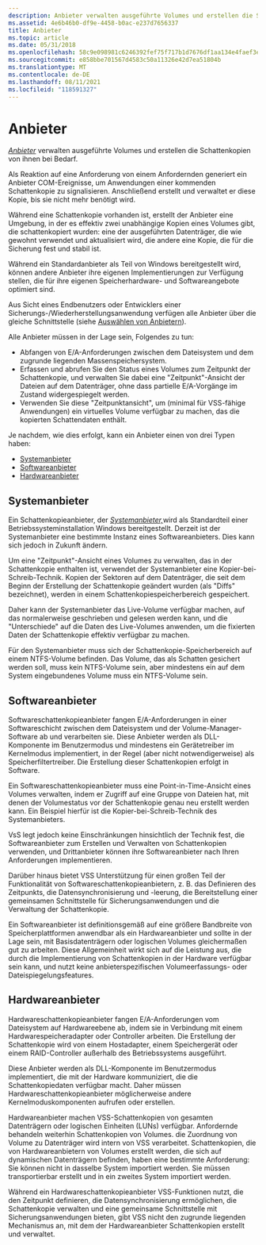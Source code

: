 ```yaml
---
description: Anbieter verwalten ausgeführte Volumes und erstellen die Schattenkopien von ihnen bei Bedarf.
ms.assetid: 4e6b46b0-df9e-4458-b0ac-e237d7656337
title: Anbieter
ms.topic: article
ms.date: 05/31/2018
ms.openlocfilehash: 58c9e098981c6246392fef75f717b1d7676df1aa134e4faef3e436ee8b3eb537
ms.sourcegitcommit: e858bbe701567d4583c50a11326e42d7ea51804b
ms.translationtype: MT
ms.contentlocale: de-DE
ms.lasthandoff: 08/11/2021
ms.locfileid: "118591327"
---
```

# <a name="providers"></a>Anbieter

[*Anbieter*](vssgloss-p.md) verwalten ausgeführte Volumes und erstellen die Schattenkopien von ihnen bei Bedarf.

Als Reaktion auf eine Anforderung von einem Anfordernden generiert ein Anbieter COM-Ereignisse, um Anwendungen einer kommenden Schattenkopie zu signalisieren. Anschließend erstellt und verwaltet er diese Kopie, bis sie nicht mehr benötigt wird.

Während eine Schattenkopie vorhanden ist, erstellt der Anbieter eine Umgebung, in der es effektiv zwei unabhängige Kopien eines Volumes gibt, die schattenkopiert wurden: eine der ausgeführten Datenträger, die wie gewohnt verwendet und aktualisiert wird, die andere eine Kopie, die für die Sicherung fest und stabil ist.

Während ein Standardanbieter als Teil von Windows bereitgestellt wird, können andere Anbieter ihre eigenen Implementierungen zur Verfügung stellen, die für ihre eigenen Speicherhardware- und Softwareangebote optimiert sind.

Aus Sicht eines Endbenutzers oder Entwicklers einer Sicherungs-/Wiederherstellungsanwendung verfügen alle Anbieter über die gleiche Schnittstelle (siehe [Auswählen von Anbietern](selecting-providers.md)).

Alle Anbieter müssen in der Lage sein, Folgendes zu tun:

-   Abfangen von E/A-Anforderungen zwischen dem Dateisystem und dem zugrunde liegenden Massenspeichersystem.
-   Erfassen und abrufen Sie den Status eines Volumes zum Zeitpunkt der Schattenkopie, und verwalten Sie dabei eine "Zeitpunkt"-Ansicht der Dateien auf dem Datenträger, ohne dass partielle E/A-Vorgänge im Zustand widergespiegelt werden.
-   Verwenden Sie diese "Zeitpunktansicht", um (minimal für VSS-fähige Anwendungen) ein virtuelles Volume verfügbar zu machen, das die kopierten Schattendaten enthält.

Je nachdem, wie dies erfolgt, kann ein Anbieter einen von drei Typen haben:

-   [Systemanbieter](#system-provider)
-   [Softwareanbieter](#software-providers)
-   [Hardwareanbieter](#hardware-providers)

## <a name="system-provider"></a>Systemanbieter

Ein Schattenkopieanbieter, der [*Systemanbieter,*](vssgloss-s.md)wird als Standardteil einer Betriebssysteminstallation Windows bereitgestellt. Derzeit ist der Systemanbieter eine bestimmte Instanz eines Softwareanbieters. Dies kann sich jedoch in Zukunft ändern.

Um eine "Zeitpunkt"-Ansicht eines Volumes zu verwalten, das in der Schattenkopie enthalten ist, verwendet der Systemanbieter eine Kopier-bei-Schreib-Technik. Kopien der Sektoren auf dem Datenträger, die seit dem Beginn der Erstellung der Schattenkopie geändert wurden (als "Diffs" bezeichnet), werden in einem Schattenkopiespeicherbereich gespeichert.

Daher kann der Systemanbieter das Live-Volume verfügbar machen, auf das normalerweise geschrieben und gelesen werden kann, und die "Unterschiede" auf die Daten des Live-Volumes anwenden, um die fixierten Daten der Schattenkopie effektiv verfügbar zu machen.

Für den Systemanbieter muss sich der Schattenkopie-Speicherbereich auf einem NTFS-Volume befinden. Das Volume, das als Schatten gesichert werden soll, muss kein NTFS-Volume sein, aber mindestens ein auf dem System eingebundenes Volume muss ein NTFS-Volume sein.

## <a name="software-providers"></a>Softwareanbieter

Softwareschattenkopieanbieter fangen E/A-Anforderungen in einer Softwareschicht zwischen dem Dateisystem und der Volume-Manager-Software ab und verarbeiten sie. Diese Anbieter werden als DLL-Komponente im Benutzermodus und mindestens ein Gerätetreiber im Kernelmodus implementiert, in der Regel (aber nicht notwendigerweise) als Speicherfiltertreiber. Die Erstellung dieser Schattenkopien erfolgt in Software.

Ein Softwareschattenkopieanbieter muss eine Point-in-Time-Ansicht eines Volumes verwalten, indem er Zugriff auf eine Gruppe von Dateien hat, mit denen der Volumestatus vor der Schattenkopie genau neu erstellt werden kann. Ein Beispiel hierfür ist die Kopier-bei-Schreib-Technik des Systemanbieters.

VsS legt jedoch keine Einschränkungen hinsichtlich der Technik fest, die Softwareanbieter zum Erstellen und Verwalten von Schattenkopien verwenden, und Drittanbieter können ihre Softwareanbieter nach Ihren Anforderungen implementieren.

Darüber hinaus bietet VSS Unterstützung für einen großen Teil der Funktionalität von Softwareschattenkopieanbietern, z. B. das Definieren des Zeitpunkts, die Datensynchronisierung und -leerung, die Bereitstellung einer gemeinsamen Schnittstelle für Sicherungsanwendungen und die Verwaltung der Schattenkopie.

Ein Softwareanbieter ist definitionsgemäß auf eine größere Bandbreite von Speicherplattformen anwendbar als ein Hardwareanbieter und sollte in der Lage sein, mit Basisdatenträgern oder logischen Volumes gleichermaßen gut zu arbeiten. Diese Allgemeinheit wirkt sich auf die Leistung aus, die durch die Implementierung von Schattenkopien in der Hardware verfügbar sein kann, und nutzt keine anbieterspezifischen Volumeerfassungs- oder Dateispiegelungsfeatures.

## <a name="hardware-providers"></a>Hardwareanbieter

Hardwareschattenkopieanbieter fangen E/A-Anforderungen vom Dateisystem auf Hardwareebene ab, indem sie in Verbindung mit einem Hardwarespeicheradapter oder Controller arbeiten. Die Erstellung der Schattenkopie wird von einem Hostadapter, einem Speichergerät oder einem RAID-Controller außerhalb des Betriebssystems ausgeführt.

Diese Anbieter werden als DLL-Komponente im Benutzermodus implementiert, die mit der Hardware kommuniziert, die die Schattenkopiedaten verfügbar macht. Daher müssen Hardwareschattenkopieanbieter möglicherweise andere Kernelmoduskomponenten aufrufen oder erstellen.

Hardwareanbieter machen VSS-Schattenkopien von gesamten Datenträgern oder logischen Einheiten (LUNs) verfügbar. Anfordernde behandeln weiterhin Schattenkopien von Volumes. die Zuordnung von Volume zu Datenträger wird intern von VSS verarbeitet. Schattenkopien, die von Hardwareanbietern von Volumes erstellt werden, die sich auf dynamischen Datenträgern befinden, haben eine bestimmte Anforderung: Sie können nicht in dasselbe System importiert werden. Sie müssen transportierbar erstellt und in ein zweites System importiert werden.

Während ein Hardwareschattenkopieanbieter VSS-Funktionen nutzt, die den Zeitpunkt definieren, die Datensynchronisierung ermöglichen, die Schattenkopie verwalten und eine gemeinsame Schnittstelle mit Sicherungsanwendungen bieten, gibt VSS nicht den zugrunde liegenden Mechanismus an, mit dem der Hardwareanbieter Schattenkopien erstellt und verwaltet.

 

 



